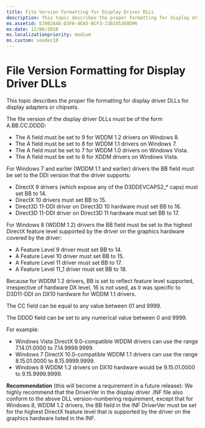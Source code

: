 ```yaml
---
title: File Version Formatting for Display Driver DLLs
description: This topic describes the proper formatting for display driver DLLs for display adapters and chipsets.
ms.assetid: E39B2A48-D3F8-4EA5-BCF3-23B1053E8D96
ms.date: 12/06/2018
ms.localizationpriority: medium
ms.custom: seodec18
---
```


# File Version Formatting for Display Driver DLLs


This topic describes the proper file formatting for display driver DLLs for display adapters or chipsets.

The file version of the display driver DLLs must be of the form A.BB.CC.DDDD:

-   The A field must be set to 9 for WDDM 1.2 drivers on Windows 8.
-   The A field must be set to 8 for WDDM 1.1 drivers on Windows 7.
-   The A field must be set to 7 for WDDM 1.0 drivers on Windows Vista.
-   The A field must be set to 6 for XDDM drivers on Windows Vista.

For Windows 7 and earlier (WDDM 1.1 and earlier) drivers the BB field must be set to the DDI version that the driver supports:

-   DirectX 9 drivers (which expose any of the D3DDEVCAPS2\_\* caps) must set BB to 14.
-   DirectX 10 drivers must set BB to 15.
-   Direct3D 11-DDI driver on Direct3D 10 hardware must set BB to 16.
-   Direct3D 11-DDI driver on Direct3D 11 hardware must set BB to 17.

For Windows 8 (WDDM 1.2) drivers the BB field must be set to the highest DirectX feature level supported by the driver on the graphics hardware covered by the driver:

-   A Feature Level 9 driver must set BB to 14.
-   A Feature Level 10 driver must set BB to 15.
-   A Feature Level 11 driver must set BB to 17.
-   A Feature Level 11\_1 driver must set BB to 18.

Because for WDDM 1.2 drivers, BB is set to reflect feature level supported, irrespective of hardware DX level, 16 is not used, as it was specific to D3D11-DDI on DX10 hardware for WDDM 1.1 drivers.

The CC field can be equal to any value between 01 and 9999.

The DDDD field can be set to any numerical value between 0 and 9999.

For example:

-   Windows Vista DirectX 9.0-compatible WDDM drivers can use the range 7.14.01.0000 to 7.14.9999.9999.
-   Windows 7 DirectX 10.0-compatible WDDM 1.1 drivers can use the range 8.15.01.0000 to 8.15.9999.9999.
-   Windows 8 WDDM 1.2 drivers on DX10 hardware would be 9.15.01.0000 to 9.15.9999.9999.

**Recommendation** (this will become a requirement in a future release): We highly recommend that the DriverVer in the display driver .INF file also conform to the above DLL version-numbering requirement, except that for Windows 8, WDDM 1.2 drivers, the BB field in the INF DriverVer must be set for the highest DirectX feature level that is supported by the driver on the graphics hardware listed in the INF.

 

 





